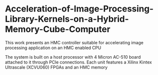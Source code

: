 # Acceleration-of-Image-Processing-Library-Kernels-on-a-Hybrid-Memory-Cube-Computer

This work presents an HMC controller suitable for accelerating image processing application on an HMC enabled CPU

The system is built on a host processor with 4 Micron AC-510 board attached to it through PCIe connections. Each unit features a Xilinx Kintex Ultrascale (XCVU060) FPGAs and an HMC memory 
